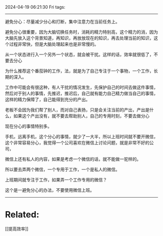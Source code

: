 2024-04-19 06:21:30 Fri 
tags: 

----
避免分心：尽量减少分心和打断，集中注意力在当前任务上。

避免分心很重要，因为大脑切换任务时，消耗的精力特别高，这个精力的消，因为大脑先放入这个背景知道，再知识，再放放现在的知识，再去处理当前的知识，这个过程非常快，但是大脑处理起来也是非常慢的。

从一个状态进行入一个另外一个状态，就会被干扰。这样的话，效率就很低了，不要去分心

为什么推荐这个番茄钟的工作，法，就是为了自己专注于一个事物，一个工作，长期的深入。

工作中可能会有很这种，有人干扰的情况发生，先保护自己的时间去做这件事情，然后对于别人的事情，先推迟，推迟后，自己就有能力自己精力做当自己的事情，这样的精力保障了，自己能得到充分的产出。

老板不会因为我们帮了别人，而对自己表扬，只是会关注当前的产出，产出是什么，如果这个产出没有，就不要去帮助别人，自己的专用时刻，不要去做分心

现在分心的事情特别多。

手机，远离手机，这个分心的事情，就少了一大半，所以上班时间就不要开微信，这个非常容易分心，我觉得一个公司喜欢在微信上讨论问题，就是非常不好的公司，

微信上还有私人的内容，如果是考虑一个微信的话，就不能做一驼样的。

所以要去弄两个微信，一个专用于工作，一个是私人的微信。

上班期间就专注于工作，如果弄一个工作专用的微信？

这个是一避免分心的办法，不要使用微信上班。




---
# Related:
[[提高效率]]